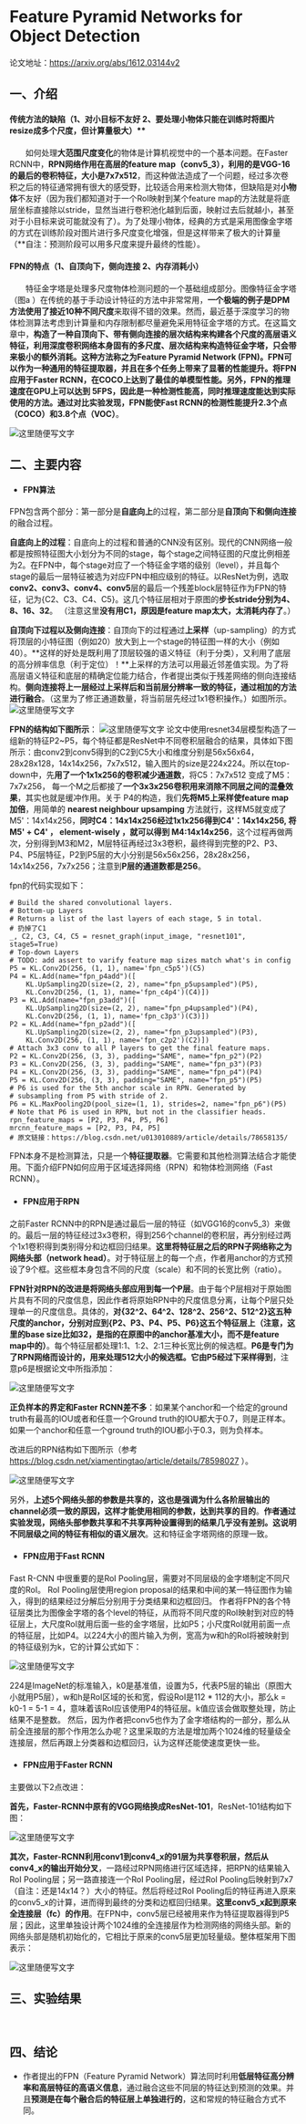 # **Feature Pyramid Networks for Object Detection**

论文地址：<https://arxiv.org/abs/1612.03144v2>


## 一、介绍

#### 传统方法的缺陷（1、对小目标不友好 2、要处理小物体只能在训练时将图片resize成多个尺度，但计算量极大）**
&emsp;&emsp;如何处理**大范围尺度变化**的物体是计算机视觉中的一个基本问题。在Faster RCNN中，**RPN网络作用在高层的feature map（conv5_3），利用的是VGG-16的最后的卷积特征，大小是7x7x512**，而这种做法造成了一个问题，经过多次卷积之后的特征通常拥有很大的感受野，比较适合用来检测大物体，但缺陷是对**小物体**不友好（因为我们都知道对于一个RoI映射到某个feature map的方法就是将底层坐标直接除以stride，显然当进行卷积池化越到后面，映射过去后就越小，甚至对于小目标来说可能就没有了）。为了处理小物体，经典的方式是采用图像金字塔的方式在训练阶段对图片进行多尺度变化增强，但是这样带来了极大的计算量（**自注：预测阶段可以用多尺度来提升最终的性能）。

#### FPN的特点（1、自顶向下，侧向连接 2、内存消耗小）
&emsp;&emsp;特征金字塔是处理多尺度物体检测问题的一个基础组成部分。图像特征金字塔（图a ）在传统的基于手动设计特征的方法中非常常用，**一个极端的例子是DPM方法使用了接近10种不同尺度**来取得不错的效果。然而，最近基于深度学习的物体检测算法考虑到计算量和内存限制都尽量避免采用特征金字塔的方式。在这篇文章中，**构造了一种自顶向下、带有侧向连接的层次结构来构建各个尺度的高层语义特征，利用深度卷积网络本身固有的多尺度、层次结构来构造特征金字塔，只会带来极小的额外消耗。**这种方法称之为Feature Pyramid Network (FPN)。FPN可以作为一种通用的特征提取器，并且在多个任务上带来了显著的性能提升。将FPN应用于Faster RCNN，在COCO上达到了最佳的单模型性能。另外，FPN的推理速度在GPU上可以达到 5FPS，因此是一种检测性能高，同时推理速度能达到实际使用的方法。通过对比实验发现，FPN能**使Fast RCNN的检测性能提升2.3个点（COCO）和3.8个点（VOC）**。

![这里随便写文字](https://github.com/clw5180/CV_Paper/raw/master/res/FPN/1.png)


## 二、主要内容

- #### FPN算法

FPN包含两个部分：第一部分是**自底向上**的过程，第二部分是**自顶向下和侧向连接**的融合过程。

**自底向上的过程**：自底向上的过程和普通的CNN没有区别。现代的CNN网络一般都是按照特征图大小划分为不同的stage，每个stage之间特征图的尺度比例相差为2。在FPN中，每个stage对应了一个特征金字塔的级别（level），并且每个stage的最后一层特征被选为对应FPN中相应级别的特征。以ResNet为例，选取**conv2、conv3、conv4、conv5**层的最后一个残差block层特征作为FPN的特征，记为{C2、C3、C4、C5}。这几个特征层相对于原图的**步长stride分别为4、8、16、32**。
（注意这里**没有用C1，原因是feature map太大，太消耗内存了**。）

**自顶向下过程以及侧向连接**：自顶向下的过程通过**上采样**（up-sampling）的方式将顶层的小特征图（例如20）放大到上一个stage的特征图一样的大小（例如40）。**这样的好处是既利用了顶层较强的语义特征（利于分类），又利用了底层的高分辨率信息（利于定位）！**上采样的方法可以用最近邻差值实现。为了将高层语义特征和底层的精确定位能力结合，作者提出类似于残差网络的侧向连接结构。**侧向连接将上一层经过上采样后和当前层分辨率一致的特征，通过相加的方法进行融合**。（这里为了修正通道数量，将当前层先经过1x1卷积操作。）如图所示。
![这里随便写文字](https://github.com/clw5180/CV_Paper/raw/master/res/FPN/2.png)

**FPN的结构如下图所示**：
![这里随便写文字](https://github.com/clw5180/CV_Paper/raw/master/res/FPN/3.png)
论文中使用resnet34层模型构造了一组新的特征P2~P5，每个特征都是ResNet中不同卷积层融合的结果，具体如下图所示：由conv2到conv5得到的C2到C5大小和维度分别是56x56x64，28x28x128，14x14x256，7x7x512，输入图片的size是224x224。所以在top-down中，先**用了一个1x1x256的卷积减少通道数**，将C5：7x7x512 变成了M5：7x7x256， 每一个M之后都接了**一个3x3x256卷积用来消除不同层之间的混叠效果**，其实也就是缓冲作用。关于 P4的构造，我们**先将M5上采样使feature map加倍**，用简单的 **nearest neighbour upsamping** 方法就行，这样M5就变成了M5'：14x14x256，**同时C4：14x14x256经过1x1x256得到C4'：14x14x256, 将M5' + C4' ， element-wisely ，就可以得到 M4:14x14x256**，这个过程再做两次，分别得到M3和M2，M层特征再经过3x3卷积，最终得到完整的P2、P3、P4、P5层特征，P2到P5层的大小分别是56x56x256，28x28x256，14x14x256，7x7x256；注意到**P层的通道数都是256**。

fpn的代码实现如下：
```
# Build the shared convolutional layers.
# Bottom-up Layers
# Returns a list of the last layers of each stage, 5 in total.
# 扔掉了C1
_, C2, C3, C4, C5 = resnet_graph(input_image, "resnet101", stage5=True)
# Top-down Layers
# TODO: add assert to varify feature map sizes match what's in config
P5 = KL.Conv2D(256, (1, 1), name='fpn_c5p5')(C5)
P4 = KL.Add(name="fpn_p4add")([
    KL.UpSampling2D(size=(2, 2), name="fpn_p5upsampled")(P5),
    KL.Conv2D(256, (1, 1), name='fpn_c4p4')(C4)])
P3 = KL.Add(name="fpn_p3add")([
    KL.UpSampling2D(size=(2, 2), name="fpn_p4upsampled")(P4),
    KL.Conv2D(256, (1, 1), name='fpn_c3p3')(C3)])
P2 = KL.Add(name="fpn_p2add")([
    KL.UpSampling2D(size=(2, 2), name="fpn_p3upsampled")(P3),
    KL.Conv2D(256, (1, 1), name='fpn_c2p2')(C2)])
# Attach 3x3 conv to all P layers to get the final feature maps.
P2 = KL.Conv2D(256, (3, 3), padding="SAME", name="fpn_p2")(P2)
P3 = KL.Conv2D(256, (3, 3), padding="SAME", name="fpn_p3")(P3)
P4 = KL.Conv2D(256, (3, 3), padding="SAME", name="fpn_p4")(P4)
P5 = KL.Conv2D(256, (3, 3), padding="SAME", name="fpn_p5")(P5)
# P6 is used for the 5th anchor scale in RPN. Generated by
# subsampling from P5 with stride of 2.
P6 = KL.MaxPooling2D(pool_size=(1, 1), strides=2, name="fpn_p6")(P5)
# Note that P6 is used in RPN, but not in the classifier heads.
rpn_feature_maps = [P2, P3, P4, P5, P6]
mrcnn_feature_maps = [P2, P3, P4, P5]
# 原文链接：https://blog.csdn.net/u013010889/article/details/78658135/
```

FPN本身不是检测算法，只是一个**特征提取器**。它需要和其他检测算法结合才能使用。下面介绍FPN如何应用于区域选择网络（RPN）和物体检测网络（Fast RCNN）。


- ####  FPN应用于RPN

之前Faster RCNN中的RPN是通过最后一层的特征（如VGG16的conv5_3）来做的。最后一层的特征经过3x3卷积，得到256个channel的卷积层，再分别经过两个1x1卷积得到类别得分和边框回归结果。**这里将特征层之后的RPN子网络称之为网络头部（network head）**。对于特征层上的每一个点，作者用anchor的方式预设了9个框。这些框本身包含不同的尺度（scale）和不同的长宽比例（ratio）。

**FPN针对RPN的改进是将网络头部应用到每一个P层**。由于每个P层相对于原始图片具有不同的尺度信息，因此作者将原始RPN中的尺度信息分离，让每个P层只处理单一的尺度信息。具体的，**对{32^2、64^2、128^2、256^2、512^2}这五种尺度的anchor，分别对应到{P2、P3、P4、P5、P6}这五个特征层上（注意，这里的base size比如32，是指的在原图中的anchor基准大小，而不是feature map中的）**。每个特征层都处理1:1、1:2、2:1三种长宽比例的候选框。**P6是专门为了RPN网络而设计的，用来处理512大小的候选框。它由P5经过下采样得到**，注意p6是根据论文中所指添加：

![这里随便写文字](https://github.com/clw5180/CV_Paper/raw/master/res/FPN/3_00.png)

**正负样本的界定和Faster RCNN差不多**：如果某个anchor和一个给定的ground truth有最高的IOU或者和任意一个Ground truth的IOU都大于0.7，则是正样本。如果一个anchor和任意一个ground truth的IOU都小于0.3，则为负样本。

改进后的RPN结构如下图所示（参考 https://blog.csdn.net/xiamentingtao/article/details/78598027 ）。

![这里随便写文字](https://github.com/clw5180/CV_Paper/raw/master/res/FPN/3_0.png)

另外，**上述5个网络头部的参数是共享的，这也是强调为什么各阶层输出的channel必须一致的原因，这样才能使用相同的参数，达到共享的目的**。**作者通过实验发现，网络头部参数共享和不共享两种设置得到的结果几乎没有差别。这说明不同层级之间的特征有相似的语义层次**。这和特征金字塔网络的原理一致。



- ####  FPN应用于Fast RCNN

Fast R-CNN 中很重要的是RoI Pooling层，需要对不同层级的金字塔制定不同尺度的RoI。
RoI Pooling层使用region proposal的结果和中间的某一特征图作为输入，得到的结果经过分解后分别用于分类结果和边框回归。 作者将FPN的各个特征层类比为图像金字塔的各个level的特征，从而将不同尺度的RoI映射到对应的特征层上，大尺度RoI就用后面一些的金字塔层，比如P5；小尺度RoI就用前面一点的特征层，比如P4。以224大小的图片输入为例，宽高为w和h的RoI将被映射到的特征级别为k，它的计算公式如下：

![这里随便写文字](https://github.com/clw5180/CV_Paper/raw/master/res/FPN/4.png)

224是ImageNet的标准输入，k0是基准值，设置为5，代表P5层的输出（原图大小就用P5层），w和h是RoI区域的长和宽，假设RoI是112 * 112的大小，那么k = k0-1 = 5-1 = 4，意味着该RoI应该使用P4的特征层。k值应该会做取整处理，防止结果不是整数。
然后，因为作者把conv5也作为了金字塔结构的一部分，那么从前全连接层的那个作用怎么办呢？这里采取的方法是增加两个1024维的轻量级全连接层，然后再跟上分类器和边框回归，认为这样还能使速度更快一些。

- #### FPN应用于Faster RCNN

主要做以下2点改进：

**首先，Faster-RCNN中原有的VGG网络换成ResNet-101**，ResNet-101结构如下图：

![这里随便写文字](https://github.com/clw5180/CV_Paper/raw/master/res/FPN/5.jpeg)

**其次，Faster-RCNN利用conv1到conv4_x的91层为共享卷积层，然后从conv4_x的输出开始分叉**，一路经过RPN网络进行区域选择，把RPN的结果输入RoI Pooling层；另一路直接连一个RoI Pooling层，经过RoI Pooling后映射到7x7（自注：还是14x14？）大小的特征。然后将经过RoI Pooling后的特征再进入原来的conv5_x的计算，进而得到最终的分类和边框回归结果。**这里conv5_x起到原来全连接层（fc）的作用**。在FPN中，conv5层已经被用来作为特征提取器得到P5层；因此，这里单独设计两个1024维的全连接层作为检测网络的网络头部。新的网络头部是随机初始化的，它相比于原来的conv5层更加轻量级。整体框架用下图表示：

![这里随便写文字](https://github.com/clw5180/CV_Paper/raw/master/res/FPN/6.png)


## 三、实验结果
&emsp;&emsp;


## 四、结论

* 作者提出的FPN（Feature Pyramid Network）算法同时利用**低层特征高分辨率和高层特征的高语义信息**，通过融合这些不同层的特征达到预测的效果。并且**预测是在每个融合后的特征层上单独进行的**，这和常规的特征融合方式不同。

